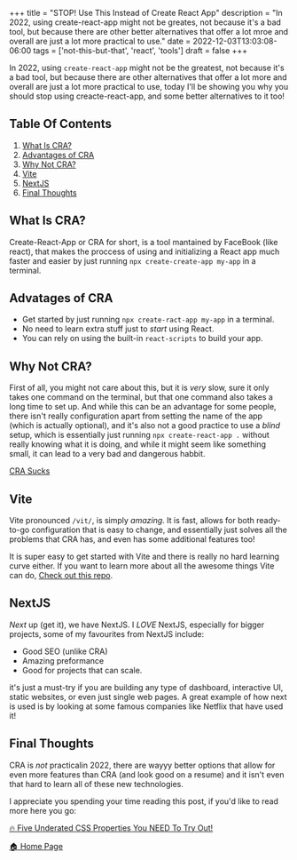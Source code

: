 +++
title = "STOP! Use This Instead of Create React App"
description = "In 2022, using create-react-app might not be greates, not because it's a bad tool, but because there are other better alternatives that offer a lot mroe and overall are just a lot more practical to use."
date = 2022-12-03T13:03:08-06:00
tags = ['not-this-but-that', 'react', 'tools']
draft = false
+++

In 2022, using `create-react-app` might not be the greatest, not because it's a bad tool, but because there are other alternatives that offer a lot more and overall are just a lot more practical to use, today I'll be showing you why you should stop using creacte-react-app, and some better alternatives to it too!
<!--more-->

## Table Of Contents
1. [What Is CRA?](#what-is-cra)
2. [Advantages of CRA](#advantages-of-cra)
3. [Why Not CRA?](#why-not-cra)
4. [Vite](#vite)
5. [NextJS](#nextjs)
5. [Final Thoughts](#final-thoughts)

## What Is CRA?
Create-React-App or CRA for short, is a tool mantained by FaceBook (like react), that makes the proccess of using and initializing a React app much faster and easier by just running `npx create-create-app my-app` in a terminal. 

## Advatages of CRA
* Get started by just running `npx create-ract-app my-app` in a terminal.
* No need to learn extra stuff just to *start* using React.
* You can rely on using the built-in `react-scripts` to build your app.

## Why Not CRA?
First of all, you might not care about this, but it is *very* slow, sure it only takes one command on the terminal, but that one command also takes a long time to set up. And while this can be an advantage for some people, there isn't really configuration apart from setting the name of the app (which is actually optional), and it's also not a good practice to use a *blind* setup, which is essentially just running `npx create-react-app .` without really knowing what it is doing, and while it might seem like something small, it can lead to a very bad and dangerous habbit. 

[CRA Sucks](https://media.giphy.com/media/3o6ozBgoGeBFUFvaz6/giphy.gif)

## Vite
Vite pronounced `/vit/`, is simply *amazing*. It is fast, allows for both ready-to-go configuration that is easy to change, and essentially just solves all the problems that CRA has, and even has some additional features too!

It is super easy to get started with Vite and there is really no hard learning curve either. If you want to learn more about all the awesome things Vite can do, [Check out this repo](https://github.com/vitejs/awesome-vite).

## NextJS
*Next* up (get it), we have NextJS. I *LOVE* NextJS, especially for bigger projects, some of my favourites from NextJS include:

* Good SEO (unlike CRA)
* Amazing preformance
* Good for projects that can scale.

it's just a must-try if you are building any type of dashboard, interactive UI, static websites, or even just single web pages. A great example of how next is used is by looking at some famous companies like Netflix that have used it!

## Final Thoughts
CRA is *not* practicalin 2022, there are wayyy better options that allow for even more features than CRA (and look good on a resume) and it isn't even that hard to learn all of these new technologies.

I appreciate you spending your time reading this post, if you'd like to read more here you go:

[🔥 Five Underated CSS Properties You NEED To Try Out!](https://the-net-blog.netlify.app/post/five-underated-css-properties-you-need-to-try-out/)

[🏠  Home Page](https://the-net-blog.netlify.app/)

